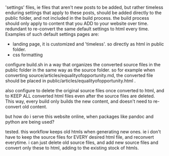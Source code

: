 

'settings' files, ie files that aren't new posts to be added, but rather timeless enduring settings that apply to
these posts, should be added directly to the public folder, and not included in the build process. the build process
should only apply to content that you ADD to your website over time. redundant to re-convert the same default settings
to html every time. Examples of such default settings pages are:
- landing page, it is customized and 'timeless'. so directly as html in public folder.
- css formatting


configure build.sh in a way that organizes the converted source files in the public folder in the same way as the source folder.
so for example when converting source/articles/equalityofopportunity.md, the converted file should be placed in public/articles/equalityofopportunity.html . 


also configure to delete the original source files once converted to html, and to KEEP ALL converted html files even
after the source files are deleted. This way, every build only builds the new content, and doesn't need to re-convert old
content. 


but how do i serve this website online, when packages like pandoc and python are being used?

tested. this workflow keeps old htmls when generating new ones. ie i don't have to keep the source files for EVERY desired html file, 
and reconvert everytime. i can just delete old source files, and add new source files and convert only these to html, adding to the
existing stock of htmls. 